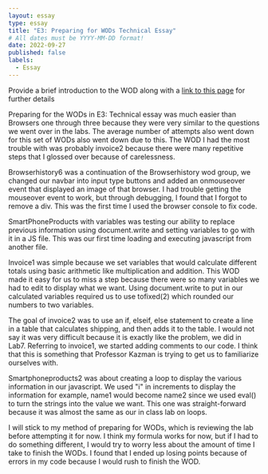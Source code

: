 ```yaml
---
layout: essay
type: essay
title: "E3: Preparing for WODs Technical Essay"
# All dates must be YYYY-MM-DD format!
date: 2022-09-27
published: false
labels:
  - Essay
---
```



<body>

<p>Provide a brief introduction to the WOD along with a <a href="https://dport96.github.io/ITM352/morea/060.expressions-operators/experience-preparing-for-WOD.html">link to this page</a> for further details</p>

<p>Preparing for the WODs in E3: Technical essay was much easier than Browsers one through three because they were very similar to the questions we went over in the labs. The average number of attempts also went down for this set of WODs also went down due to this. The WOD I had the most trouble with was probably invoice2 because there were many repetitive steps that I glossed over because of carelessness. </p>
 
<p>Browserhistory6 was a continuation of the Browserhistory wod group, we changed our navbar into input type buttons and added an onmouseover event that displayed an image of that browser. I had trouble getting the mouseover event to work, but through debugging, I found that I forgot to remove a div. This was the first time I used the browser console to fix code.</p>

<p> SmartPhoneProducts with variables was testing our ability to replace previous information using document.write and setting variables to go with it in a JS file. This was our first time loading and executing javascript from another file. </p>
  
<p> Invoice1 was simple because we set variables that would calculate different totals using basic arithmetic like multiplication and addition. This WOD made it easy for us to miss a step because there were so many variables we had to edit to display what we want. Using document.write to put in our calculated variables required us to use tofixed(2) which rounded our numbers to two variables.</p>

<p>The goal of invoice2 was to use an if, elseif, else statement to create a line in a table that calculates shipping, and then adds it to the table. I would not say it was very difficult because it is exactly like the problem, we did in Lab7. Referring to invoice1, we started adding comments to our code. I think that this is something that Professor Kazman is trying to get us to familiarize ourselves with.</p>

<p>Smartphoneproducts2 was about creating a loop to display the various information in our javascript. We used "i" in increments to display the information for example, name1 would become name2 since we used eval() to turn the strings into the value we want. This one was straight-forward because it was almost the same as our in class lab on loops.</p>

<p>I will stick to my method of preparing for WODs, which is reviewing the lab before attempting it for now. I think my formula works for now, but if I had to do something different, I would try to worry less about the amount of time I take to finish the WODs. I found that I ended up losing points because of errors in my code because I would rush to finish the WOD.</p>

</body>
